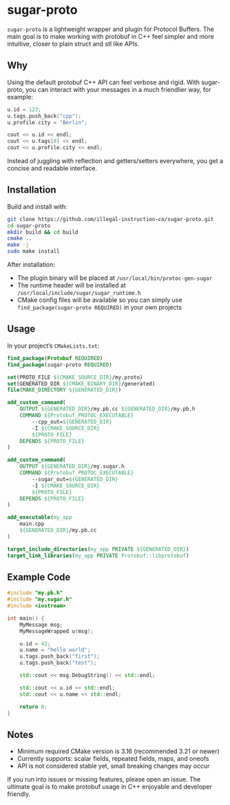 # sugar-proto

`sugar-proto` is a lightweight wrapper and plugin for Protocol Buffers. The main goal is to make working with protobuf in C++ feel simpler and more intuitive, closer to plain struct and stl like APIs.  

## Why
Using the default protobuf C++ API can feel verbose and rigid. With sugar-proto, you can interact with your messages in a much friendlier way, for example:

```cpp
u.id = 123;
u.tags.push_back("cpp");
u.profile.city = "Berlin";

cout << u.id << endl;
cout << u.tags[0] << endl;
cout << u.profile.city << endl;
```  

Instead of juggling with reflection and getters/setters everywhere, you get a concise and readable interface.  

## Installation

Build and install with:

```bash
git clone https://github.com/illegal-instruction-co/sugar-proto.git
cd sugar-proto
mkdir build && cd build
cmake ..
make -j
sudo make install
```

After installation:  
- The plugin binary will be placed at `/usr/local/bin/protoc-gen-sugar`  
- The runtime header will be installed at `/usr/local/include/sugar/sugar_runtime.h`  
- CMake config files will be available so you can simply use `find_package(sugar-proto REQUIRED)` in your own projects  

## Usage

In your project’s `CMakeLists.txt`:

```cmake
find_package(Protobuf REQUIRED)
find_package(sugar-proto REQUIRED)

set(PROTO_FILE ${CMAKE_SOURCE_DIR}/my.proto)
set(GENERATED_DIR ${CMAKE_BINARY_DIR}/generated)
file(MAKE_DIRECTORY ${GENERATED_DIR})

add_custom_command(
    OUTPUT ${GENERATED_DIR}/my.pb.cc ${GENERATED_DIR}/my.pb.h
    COMMAND ${Protobuf_PROTOC_EXECUTABLE}
        --cpp_out=${GENERATED_DIR}
        -I ${CMAKE_SOURCE_DIR}
        ${PROTO_FILE}
    DEPENDS ${PROTO_FILE}
)

add_custom_command(
    OUTPUT ${GENERATED_DIR}/my.sugar.h
    COMMAND ${Protobuf_PROTOC_EXECUTABLE}
        --sugar_out=${GENERATED_DIR}
        -I ${CMAKE_SOURCE_DIR}
        ${PROTO_FILE}
    DEPENDS ${PROTO_FILE}
)

add_executable(my_app
    main.cpp
    ${GENERATED_DIR}/my.pb.cc
)

target_include_directories(my_app PRIVATE ${GENERATED_DIR})
target_link_libraries(my_app PRIVATE Protobuf::libprotobuf)
```

## Example Code

```cpp
#include "my.pb.h"
#include "my.sugar.h"
#include <iostream>

int main() {
    MyMessage msg;
    MyMessageWrapped u(msg);

    u.id = 42;
    u.name = "hello world";
    u.tags.push_back("first");
    u.tags.push_back("test");

    std::cout << msg.DebugString() << std::endl;

    std::cout << u.id << std::endl;
    std::cout << u.name << std::endl;

    return 0;
}
```

## Notes

- Minimum required CMake version is 3.16 (recommended 3.21 or newer)  
- Currently supports: scalar fields, repeated fields, maps, and oneofs  
- API is not considered stable yet, small breaking changes may occur  

If you run into issues or missing features, please open an issue. The ultimate goal is to make protobuf usage in C++ enjoyable and developer friendly.